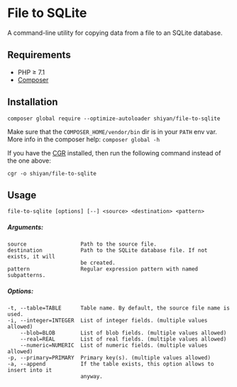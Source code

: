 # File to SQLite

A command-line utility for copying data from a file to an SQLite database.

## Requirements

* PHP &ge; 7.1
* [Composer](https://getcomposer.org)

## Installation

```
composer global require --optimize-autoloader shiyan/file-to-sqlite
```

Make sure that the `COMPOSER_HOME/vendor/bin` dir is in your `PATH` env var.
More info in the composer help: `composer global -h`

If you have the [CGR](https://github.com/consolidation/cgr) installed, then run
the following command instead of the one above:

```
cgr -o shiyan/file-to-sqlite
```

## Usage

```
file-to-sqlite [options] [--] <source> <destination> <pattern>
```

##### Arguments:
```
source                 Path to the source file.
destination            Path to the SQLite database file. If not exists, it will
                       be created.
pattern                Regular expression pattern with named subpatterns.
```

##### Options:
```
-t, --table=TABLE      Table name. By default, the source file name is used.
-i, --integer=INTEGER  List of integer fields. (multiple values allowed)
    --blob=BLOB        List of blob fields. (multiple values allowed)
    --real=REAL        List of real fields. (multiple values allowed)
    --numeric=NUMERIC  List of numeric fields. (multiple values allowed)
-p, --primary=PRIMARY  Primary key(s). (multiple values allowed)
-a, --append           If the table exists, this option allows to insert into it
                       anyway.
```
